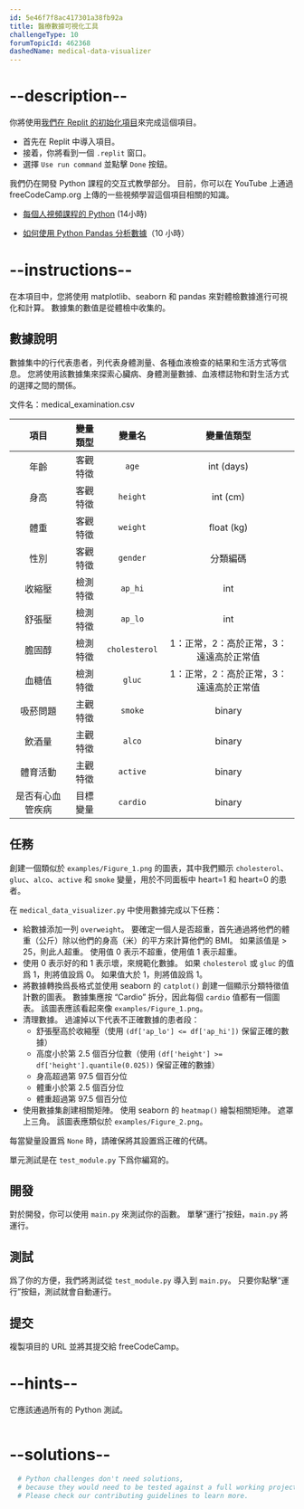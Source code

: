 ```yaml
---
id: 5e46f7f8ac417301a38fb92a
title: 醫療數據可視化工具
challengeType: 10
forumTopicId: 462368
dashedName: medical-data-visualizer
---
```


# --description--

你將使用<a href="https://replit.com/github/freeCodeCamp/boilerplate-medical-data-visualizer" target="_blank" rel="noopener noreferrer nofollow">我們在 Replit 的初始化項目</a>來完成這個項目。

-   首先在 Replit 中導入項目。
-   接着，你將看到一個 `.replit` 窗口。
-   選擇 `Use run command` 並點擊 `Done` 按鈕。


我們仍在開發 Python 課程的交互式教學部分。 目前，你可以在 YouTube 上通過 freeCodeCamp.org 上傳的一些視頻學習這個項目相關的知識。

- <a href="https://www.freecodecamp.org/news/python-for-everybody/" target="_blank" rel="noopener noreferrer nofollow">每個人視頻課程的 Python</a> (14小時)

- <a href="https://www.freecodecamp.org/news/how-to-analyze-data-with-python-pandas/" target="_blank" rel="noopener noreferrer nofollow">如何使用 Python Pandas 分析數據</a>（10 小時）

# --instructions--

在本項目中，您將使用 matplotlib、seaborn 和 pandas 來對體檢數據進行可視化和計算。 數據集的數值是從體檢中收集的。

## 數據說明

數據集中的行代表患者，列代表身體測量、各種血液檢查的結果和生活方式等信息。 您將使用該數據集來探索心臟病、身體測量數據、血液標誌物和對生活方式的選擇之間的關係。

文件名：medical_examination.csv

|    項目    | 變量類型 |      變量名      |         變量值類型         |
|:--------:|:----:|:-------------:|:---------------------:|
|    年齡    | 客觀特徵 |     `age`     |      int (days)       |
|    身高    | 客觀特徵 |   `height`    |       int (cm)        |
|    體重    | 客觀特徵 |   `weight`    |      float (kg)       |
|    性別    | 客觀特徵 |   `gender`    |         分類編碼          |
|   收縮壓    | 檢測特徵 |    `ap_hi`    |          int          |
|   舒張壓    | 檢測特徵 |    `ap_lo`    |          int          |
|   膽固醇    | 檢測特徵 | `cholesterol` | 1：正常，2：高於正常，3：遠遠高於正常值 |
|   血糖值    | 檢測特徵 |    `gluc`     | 1：正常，2：高於正常，3：遠遠高於正常值 |
|   吸菸問題   | 主觀特徵 |    `smoke`    |        binary         |
|   飲酒量    | 主觀特徵 |    `alco`     |        binary         |
|   體育活動   | 主觀特徵 |   `active`    |        binary         |
| 是否有心血管疾病 | 目標變量 |   `cardio`    |        binary         |

## 任務

創建一個類似於 `examples/Figure_1.png` 的圖表，其中我們顯示 `cholesterol`、`gluc`、`alco`、`active` 和 `smoke` 變量，用於不同面板中 heart=1 和 heart=0 的患者。

在 `medical_data_visualizer.py` 中使用數據完成以下任務：

- 給數據添加一列 `overweight`。 要確定一個人是否超重，首先通過將他們的體重（公斤）除以他們的身高（米）的平方來計算他們的 BMI。 如果該值是 > 25，則此人超重。 使用值 0 表示不超重，使用值 1 表示超重。
- 使用 0 表示好的和 1 表示壞，來規範化數據。 如果 `cholesterol` 或 `gluc` 的值爲 1，則將值設爲 0。 如果值大於 1，則將值設爲 1。
- 將數據轉換爲長格式並使用 seaborn 的 `catplot()` 創建一個顯示分類特徵值計數的圖表。 數據集應按 “Cardio” 拆分，因此每個 `cardio` 值都有一個圖表。 該圖表應該看起來像 `examples/Figure_1.png`。
- 清理數據。 過濾掉以下代表不正確數據的患者段：
  - 舒張壓高於收縮壓（使用 `(df['ap_lo'] <= df['ap_hi'])` 保留正確的數據）
  - 高度小於第 2.5 個百分位數（使用 `(df['height'] >= df['height'].quantile(0.025))` 保留正確的數據）
  - 身高超過第 97.5 個百分位
  - 體重小於第 2.5 個百分位
  - 體重超過第 97.5 個百分位
- 使用數據集創建相關矩陣。 使用 seaborn 的 `heatmap()` 繪製相關矩陣。 遮罩上三角。 該圖表應類似於 `examples/Figure_2.png`。

每當變量設置爲 `None` 時，請確保將其設置爲正確的代碼。

單元測試是在 `test_module.py` 下爲你編寫的。

## 開發

對於開發，你可以使用 `main.py` 來測試你的函數。 單擊“運行”按鈕，`main.py` 將運行。

## 測試

爲了你的方便，我們將測試從 `test_module.py` 導入到 `main.py`。 只要你點擊“運行”按鈕，測試就會自動運行。

## 提交

複製項目的 URL 並將其提交給 freeCodeCamp。

# --hints--

它應該通過所有的 Python 測試。

```js

```

# --solutions--

```py
  # Python challenges don't need solutions,
  # because they would need to be tested against a full working project.
  # Please check our contributing guidelines to learn more.
```
